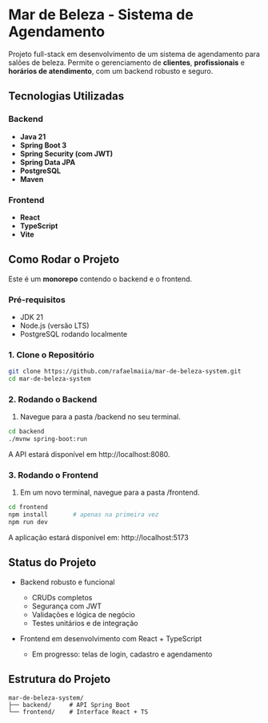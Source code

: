 # Mar de Beleza - Sistema de Agendamento

Projeto full-stack em desenvolvimento de um sistema de agendamento para salões de beleza. Permite o gerenciamento de **clientes**, **profissionais** e **horários de atendimento**, com um backend robusto e seguro.

## Tecnologias Utilizadas

### Backend
- **Java 21**
- **Spring Boot 3**
- **Spring Security (com JWT)**
- **Spring Data JPA**
- **PostgreSQL**
- **Maven**

### Frontend
- **React**
- **TypeScript**
- **Vite**


## Como Rodar o Projeto

Este é um **monorepo** contendo o backend e o frontend.

### Pré-requisitos
- JDK 21
- Node.js (versão LTS)
- PostgreSQL rodando localmente

### 1. Clone o Repositório
```bash
git clone https://github.com/rafaelmaiia/mar-de-beleza-system.git
cd mar-de-beleza-system
```

### 2. Rodando o Backend
1. Navegue para a pasta /backend no seu terminal.
```bash
cd backend
./mvnw spring-boot:run
```

A API estará disponível em http://localhost:8080.

### 3. Rodando o Frontend
1. Em um novo terminal, navegue para a pasta /frontend.
```bash
cd frontend
npm install       # apenas na primeira vez
npm run dev
```

A aplicação estará disponível em: http://localhost:5173

## Status do Projeto

- Backend robusto e funcional
  - CRUDs completos
  - Segurança com JWT
  - Validações e lógica de negócio
  - Testes unitários e de integração

- Frontend em desenvolvimento com React + TypeScript  
  - Em progresso: telas de login, cadastro e agendamento

## Estrutura do Projeto

```
mar-de-beleza-system/
├── backend/     # API Spring Boot
└── frontend/    # Interface React + TS
```
